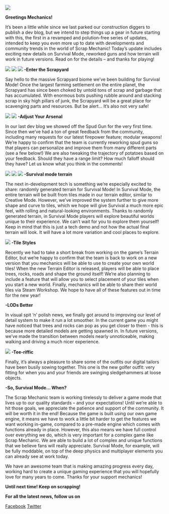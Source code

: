 ![](https://i.imgur.com/RAtFU7I.png)

**Greetings Mechanics!**


It’s been a little while since we last parked our construction diggers to publish a dev blog, but we intend to step things up a gear in future starting with this, the first in a revamped and polution-free series of updates, intended to keep you even more up to date with developments and community trends in the world of Scrap Mechanic!
Today’s update includes exciting new details on Survival Mode, reworked guns and how terrain will work in future versions. Read on for the details – and thanks for playing!


![](https://i.imgur.com/zD6GQWY.png)
![](https://i.imgur.com/Z6w7uL2.png)
![](https://i.imgur.com/44Iqgrt.png)
**-Enter the Scrapyard**

Say hello to the massive Scrapyard biome we’ve been building for Survival Mode!
Once the largest farming settlement on the entire planet, the Scrapyard has since been choked by untold tons of scrap and garbage that has accumulated. With enormous bots pushing rubble around and stacking scrap in sky high pillars of junk, the Scrapyard will be a great place for scavenging parts and resources. But be alert… It’s also not very safe!


![](https://i.imgur.com/hAEWFt4.png)
![](https://i.imgur.com/X9a1lnB.gif)
**-Adjust Your Arsenal**

In our last dev blog we showed off the Spud Gun for the very first time. Since then we’ve had a ton of great feedback from the community, including many requests for our latest firepower feature; modular weapons!
We’re happy to confirm that the team is currently reworking spud guns so that players can personalize and improve them from many different parts (see a few below!) We are also tweaking the trajectory of potatoes based on your feedback. Should they have a range limit? How much falloff should they have? Let us know what you think in the comments!


![](https://i.imgur.com/ReJklaP.png) ![](https://i.imgur.com/2sbhrC2.gif)
![](https://i.imgur.com/sMJQ0QQ.gif)
**-Survival mode terrain**

The next in-development tech is something we’re especially excited to share: randomly generated terrain for Survival Mode! 
In Survival Mode, the entire terrain will be built from tiles made in our terrain editor, similar to Creative Mode. However, we’ve improved the system further to give more shape and curve to tiles, which we hope will give Survival a much more epic feel, with rolling and natural-looking environments.
Thanks to randomly generated terrain, in Survival Mode players will explore beautiful worlds unique to their experience. We can’t wait for you to explore them yourself!
Keep in mind that this is just a tech demo and not how the actual final terrain will look. It will have a lot more variation and cool places to explore. 


![](https://i.imgur.com/HphDMLG.png)
**-Tile Styles**

Recently we had to take a short break from working on the game’s Terrain Editor, but we’re happy to confirm that the team is back to work on a new version that you mechanics will be able to use to create your own world tiles!
When the new Terrain Editor is released, players will be able to place trees, rocks, roads and shape the ground itself! We’re also planning to include a feature that will allow you to select placement of your tiles when you start a new world. Finally, mechanics will be able to share their world tiles via Steam Workshop. We hope to have all of these features out in time for the new year!


**-LODs Better**

In visual spit ‘n’ polish news, we finally got around to improving our level of detail system to make it run a lot smoother. In the current game you might have noticed that trees and rocks can pop as you get closer to them - this is because more detailed models are getting spawned in. In future versions, we’ve made the transition between models nearly unnoticeable, making walking and driving a much nicer experience. 
 

![](https://i.imgur.com/ECGnUas.png)
**-Tee-riffic**

Finally, it’s always a pleasure to share some of the outfits our digital tailors have been busily sowing together. This one is the new golfer outfit: very fitting for when you and your friends are swinging sledgehammers at loose objects.  


**-So, Survival Mode… When?**

The Scrap Mechanic team is working tirelessly to deliver a game mode that lives up to our quality standards – and your expectations! Until we’re able to hit those goals, we appreciate the patience and support of the community. It will be worth it in the end!
Because the game is built using our own game engine, it means we have to work a little bit harder to get the features we want working in-game, compared to a pre-made engine which comes with functions already in place. However, this also means we have full control over everything we do, which is very important for a complex game like Scrap Mechanic. We are able to build a lot of complex and unique functions that we believe fans will really appreciate. Survival Mode, for example, will be fully moddable, on top of the deep physics and multiplayer elements you can already see at work today.

We have an awesome team that is making amazing progress every day, working hard to create a unique gaming experience that you will hopefully love for many years to come. Thanks for your support mechanics! 

**Until next time! Keep on scrapping!**


**For all the latest news, follow us on** 

[Facebook](https://www.facebook.com/scrapmechanic/)
[Twitter](https://twitter.com/ScrapMechanic)